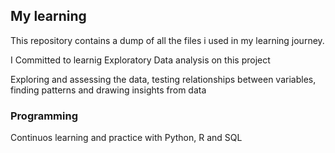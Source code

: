 ## My learning

This repository contains a dump of all the files i used in my learning journey.

I Committed to learnig Exploratory Data analysis on this project

Exploring and assessing the data, testing relationships between variables, finding patterns and drawing insights from data

### Programming

Continuos learning and practice with Python, R and SQL 
